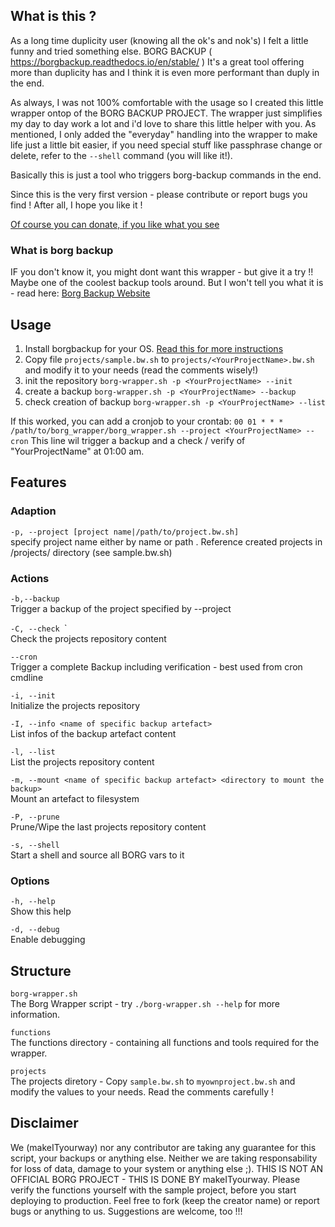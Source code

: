 ## What is this ?
As a long time duplicity user (knowing all the ok's and nok's) I felt a little funny and tried something else.
BORG BACKUP ( https://borgbackup.readthedocs.io/en/stable/ )
It's a great tool offering more than duplicity has and I think it is even more performant than duply in the end.

As always, I was not 100% comfortable with the usage so I created this little wrapper ontop of the BORG BACKUP PROJECT.
The wrapper just simplifies my day to day work a lot and i'd love to share this little helper with you.
As mentioned, I only added the "everyday" handling into the wrapper to make life just a little bit easier, if you need special stuff like passphrase change or delete, refer to the `--shell` command (you will like it!).

Basically this is just a tool who triggers borg-backup commands in the end.

Since this is the very first version - please contribute or report bugs you find !
After all, I hope you like it !

[Of course you can donate, if you like what you see](https://www.paypal.com/cgi-bin/webscr?cmd=_donations&business=info%40makeityourway%2ede&lc=DE&item_name=makeITyourway&item_number=borg%2dbackup&no_note=0&cn=Mitteilung%20an%20den%20H%c3%a4ndler%3a&no_shipping=2&currency_code=EUR&bn=PP%2dDonationsBF%3abtn_donateCC_LG%2egif%3aNonHosted)

### What is borg backup
IF you don't know it, you might dont want this wrapper - but give it a try !!
Maybe one of the coolest backup tools around.
But I won't tell you what it is - read here: [Borg Backup Website](https://borgbackup.readthedocs.io/en/stable/)

## Usage
1) Install borgbackup for your OS. [Read this for more instructions](https://borgbackup.readthedocs.io/en/stable/installation.html)
2) Copy file `projects/sample.bw.sh` to `projects/<YourProjectName>.bw.sh` and modify it to your needs (read the comments wisely!)  
3) init the repository `borg-wrapper.sh -p <YourProjectName> --init`  
4) create a backup `borg-wrapper.sh -p <YourProjectName> --backup`  
5) check creation of backup `borg-wrapper.sh -p <YourProjectName> --list`  

If this worked, you can add a cronjob to your crontab:
`00 01 * * * /path/to/borg_wrapper/borg_wrapper.sh --project <YourProjectName> --cron`
This line wil trigger a backup and a check / verify of "YourProjectName" at 01:00 am.


## Features

### Adaption
`-p, --project [project name|/path/to/project.bw.sh]`  
specify project name either by name or path .
Reference created projects in /projects/ directory (see sample.bw.sh)  

### Actions
`-b,--backup`  
Trigger a backup of the project specified by --project

`-C, --check `<name of specific backup artefact>`  
Check the projects repository content  

`--cron`  
Trigger a complete Backup including verification - best used from cron cmdline  

`-i, --init`  
Initialize the projects repository  

`-I, --info <name of specific backup artefact>`  
List infos of the backup artefact content  

`-l, --list`  
List the projects repository content  

`-m, --mount <name of specific backup artefact> <directory to mount the backup>`  
Mount an artefact to filesystem  

`-P, --prune`  
Prune/Wipe the last projects repository content  

`-s, --shell`  
Start a shell and source all BORG vars to it  

### Options
`-h, --help`  
Show this help  

`-d, --debug`  
Enable debugging  

## Structure
`borg-wrapper.sh`  
The Borg Wrapper script - try `./borg-wrapper.sh --help` for more information.  

`functions`  
The functions directory - containing all functions and tools required for the wrapper.  

`projects`  
The projects diretory - Copy `sample.bw.sh` to `myownproject.bw.sh` and modify the values to your needs.
Read the comments carefully !


## Disclaimer
We (makeITyourway) nor any contributor are taking any guarantee for this script, your backups or anything else.
Neither we are taking responsability for loss of data, damage to your system or anything else ;). 
THIS IS NOT AN OFFICIAL BORG PROJECT - THIS IS DONE BY makeITyourway.
Please verify the functions yourself with the sample project, before you start deploying to production.
Feel free to fork (keep the creator name) or report bugs or anything to us.
Suggestions are welcome, too !!!

